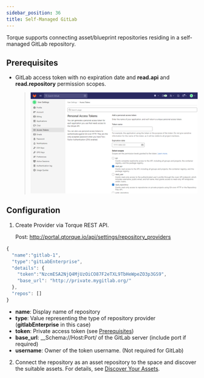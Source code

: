 ```yaml
---
sidebar_position: 36
title: Self-Managed GitLab
---
```


Torque supports connecting asset/blueprint repositories residing in a self-managed GitLab repository. 

## Prerequisites

* GitLab access token with no expiration date and __read.api__ and __read.repository__ permission scopes.
  > ![Locale Dropdown](/img/gitlab-reqs.png)

## Configuration

1. Create Provider via Torque REST API.

   Post: http://portal.qtorque.io/api/settings/repository_providers

  ```jsx
  {
    "name":"gitlab-1",
    "type":"gitLabEnterprise",
    "details": {
      "token":"NzcmESA2NjQ4MjUzOiCO87F2eTXL9TbHeWpeZO3p3GS9",
      "base_url": "http://private.mygitlab.org/"
    },
    "repos": []
  }
  ```

   * __name__: Display name of repository
   * __type__: Value representing the type of repository provider (__gitlabEnterprise__ in this case)
   * __token__: Private access token (see [Prerequisites](#prerequisites))
   * __base_url__: __Schema://Host:Port/ of the GitLab server (include port if required)
   * __username__: Owner of the token username. (Not required for GitLab)
  
2. Connect the repository as an asset repository to the space and discover the suitable assets. For details, see [Discover Your Assets](/getting-started/Discover%20Your%20Assets). 



